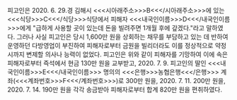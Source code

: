 피고인은 2020. 6. 29.경 김해시 <<<시아래주소>>>B<<</시아래주소>>>에 있는 <<<식당>>>C<<</식당>>>식당에서 피해자 <<<내국인이름>>>D<<</내국인이름>>>에게 "급하게 사용할 곳이 있는데 돈을 빌려주면 1개월 후에 갚겠다."라고 말하였다.
그러나 사실 피고인은 당시 1,600만 원을 상회하는 채무를 부담하고 있는 데 반하여 운영하던 다방영업이 부진하여 피해자로부터 금원을 빌리더라도 이를 정상적으로 약정시까지 변제할 의사나 능력이 없었다.
피고인은 위와 같이 피해자를 기망하여 이에 속은 피해자로부터 즉석에서 현금 130만 원을 교부받고, 2020. 7. 9. 피고인의 딸인 <<<내국인이름>>>E<<</내국인이름>>> 명의의 <<<은행>>>농협은행<<</은행>>> 계좌(<<<계좌번호>>>F<<</계좌번호>>>)로 300만 원을, 2020. 7. 11. 200만 원을, 2020. 7. 14. 190만 원을 각각 송금받아 피해자로부터 합계 820만 원을 편취하였다.
